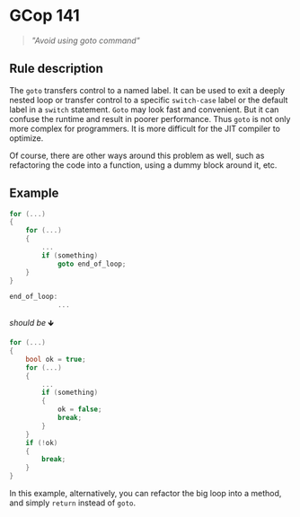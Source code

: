 ﻿# GCop 141

> *"Avoid using goto command"*

## Rule description

The `goto` transfers control to a named label. It can be used to exit a deeply nested loop or transfer control to a specific `switch-case` label or the default label in a `switch` statement. `Goto` may look fast and convenient. But it can confuse the runtime and result in poorer performance. Thus `goto` is not only more complex for programmers. It is more difficult for the JIT compiler to optimize.

Of course, there are other ways around this problem as well, such as refactoring the code into a function, using a dummy block around it, etc.

## Example

```csharp
for (...) 
{
    for (...)
    {
        ...
        if (something)
            goto end_of_loop;
    }
}

end_of_loop:
            ...
```

*should be* 🡻

```csharp
for (...)
{
    bool ok = true;
    for (...)
    {
        ...
        if (something)
        {
            ok = false;
            break;
        }
    }
    if (!ok)
    {
        break;
    }
}
```

In this example, alternatively, you can refactor the big loop into a method, and simply `return` instead of `goto`.

